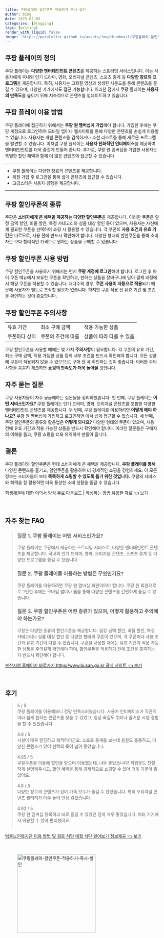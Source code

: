 ```yaml
---
title: 쿠팡플레이 할인쿠폰 적용하기 즉시 할인
author: bing
date: 2025-02-03
categories: [Blogging]
tags: [writing]
render_with_liquid: false
image: 'https://purplelist.github.io/assets/img/thumbnail/쿠팡플레이-할인쿠폰-적용하기-즉시-할인.webp'
---
```



<h2 id='쿠팡 플레이의 정의'>쿠팡 플레이의 정의</h2>

<p>쿠팡 플레이는 <b>다양한 엔터테인먼트 콘텐츠</b>를 제공하는 스트리밍 서비스입니다. 이는 사용자에게 국내외 인기 드라마, 영화, 오리지널 콘텐츠, 스포츠 중계 등 <b>다양한 장르의 프로그램</b>을 제공합니다. 특히, 사용자는 고화질 영상과 생생한 사운드를 통해 콘텐츠를 즐길 수 있으며, 다양한 기기에서도 접근 가능합니다. 이러한 점에서 쿠팡 플레이는 <b>사용자의 만족도</b>를 높이기 위해 지속적으로 콘텐츠를 업데이트하고 있습니다.</p>

<h2 id='쿠팡 플레이 이용 방법'>쿠팡 플레이 이용 방법</h2>

<p>쿠팡 플레이에 접근하기 위해서는 <b>쿠팡 원 멤버십에 가입</b>해야 합니다. 가입한 후에는 쿠팡 계정으로 로그인하여 모바일 앱이나 웹사이트를 통해 다양한 콘텐츠를 손쉽게 이용할 수 있습니다. 사용자는 개별 콘텐츠를 검색하거나 추천 리스트를 통해 새로운 프로그램을 발견할 수 있습니다. 이처럼 쿠팡 플레이는 <b>사용자 친화적인 인터페이스</b>를 제공하여 엔터테인먼트를 더욱 즐겁게 만들어 줍니다. 추가로, 쿠팡 원 멤버십을 가입한 사용자는 특별한 할인 혜택과 함께 더 많은 컨텐츠에 접근할 수 있습니다.</p>

<hr />

<ul>
    <li>쿠팡 플레이는 다양한 장르의 콘텐츠를 제공합니다.</li>
    <li>회원 가입 후 로그인을 통해 쉽게 콘텐츠에 접근할 수 있습니다.</li>
    <li>고급스러운 사용자 경험을 제공합니다.</li>
</ul>

<hr />

<h2 id='쿠팡 할인쿠폰의 종류'>쿠팡 할인쿠폰의 종류</h2>

<p>쿠팡은 <b>소비자에게 큰 혜택을 제공하는 다양한 할인쿠폰</b>을 제공합니다. 이러한 쿠폰은 일정 금액 할인, 비율 할인, 특정 카테고리와 상품 대상 할인 등이 있으며, 사용자는 자신에게 필요한 쿠폰을 선택하여 쇼핑 시 활용할 수 있습니다. 각 쿠폰의 <b>사용 조건과 유효 기간</b>은 다르므로, 사용 전에 반드시 확인해야 합니다. 다양한 형태의 할인쿠폰을 통해 소비자는 보다 합리적인 가격으로 원하는 상품을 구매할 수 있습니다.</p>

<h2 id='쿠팡 할인쿠폰 사용 방법'>쿠팡 할인쿠폰 사용 방법</h2>

<p>쿠팡 할인쿠폰을 사용하기 위해서는 먼저 <b>쿠팡 계정에 로그인</b>해야 합니다. 로그인 후 마이 쿠폰 메뉴에서 보유한 쿠폰을 확인하고, 원하는 상품을 장바구니에 담아 결제 과정에서 해당 쿠폰을 적용할 수 있습니다. 대다수의 경우, <b>쿠폰 사용이 자동으로 적용</b>되기 때문에 사용자가 별도로 조작할 필요가 없습니다. 하지만 쿠폰 적용 전 유효 기간 및 조건을 확인하는 것이 중요합니다.</p>

<h2 id='쿠팡 할인쿠폰 주의사항'>쿠팡 할인쿠폰 주의사항</h2>

<table>
    <tr>
        <td>유효 기간</td>
        <td>최소 구매 금액</td>
        <td>적용 가능한 상품</td>
    </tr>
    <tr>
        <td>쿠폰마다 상이</td>
        <td>쿠폰의 조건에 따름</td>
        <td>상품에 따라 다를 수 있음</td>
    </tr>
</table>

<p>쿠팡 할인쿠폰을 사용할 때에는 몇 가지 <b>주의사항</b>이 필요합니다. 각 쿠폰의 유효 기간, 최소 구매 금액, 적용 가능한 상품 등의 세부 조건을 반드시 확인해야 합니다. 모든 상품에 쿠폰이 적용되지 않을 수 있으므로, 구매 전 꼭 확인하는 것이 좋습니다. 이러한 주의 사항을 꼼꼼히 체크하면 <b>쇼핑의 만족도가 더욱 높아질</b> 것입니다.</p>

<h2 id='자주 묻는 질문'>자주 묻는 질문</h2>

<p>쿠팡 사용자들이 자주 궁금해하는 질문들을 정리하였습니다. 첫 번째, 쿠팡 플레이는 <b>어떤 서비스인가요?</b> 쿠팡 플레이는 인기 드라마, 영화, 오리지널 콘텐츠를 포함한 다양한 엔터테인먼트 콘텐츠를 제공합니다. 두 번째, 쿠팡 플레이를 이용하려면 <b>어떻게 해야 하나요?</b> 쿠팡 원 멤버십에 가입하고 로그인하면 에서 쉽게 접근할 수 있습니다. 세 번째, 쿠팡 할인쿠폰의 종류와 활용법은 <b>어떻게 되나요?</b> 다양한 형태의 쿠폰이 있으며, 사용 전에 유효 기간과 적용 가능한 상품을 반드시 확인해야 합니다. 이러한 질문들은 구매자의 이해를 돕고, 쿠팡 쇼핑을 더욱 유익하게 만들어 줍니다.</p>

<h2 id='결론'>결론</h2>

<p>쿠팡 플레이와 할인쿠폰은 현대 소비자에게 큰 혜택을 제공합니다. <b>쿠팡 플레이를 통해</b> 다양한 콘텐츠를 즐기고, 할인쿠폰을 활용하여 더 경제적인 쇼핑을 경험하세요. 이 모든 정보는 소비자들이 보다 <b>똑똑하게 쇼핑할 수 있도록 돕기 위한 것입니다.</b> 쿠팡의 서비스와 혜택을 잘 활용하면 더욱 풍성한 소비 생활을 즐길 수 있습니다.</p>


<p><a class="click-button" title="회생채권에 대한 이의서 양식 무료 다운로드 | 작성하는 방법 유용한 자료" href="https://purplelist.github.io/posts/%ED%9A%8C%EC%83%9D%EC%B1%84%EA%B6%8C%EC%97%90-%EB%8C%80%ED%95%9C-%EC%9D%B4%EC%9D%98%EC%84%9C-%EC%96%91%EC%8B%9D-%EB%AC%B4%EB%A3%8C-%EB%8B%A4%EC%9A%B4%EB%A1%9C%EB%93%9C-%EC%9E%91%EC%84%B1%ED%95%98%EB%8A%94-%EB%B0%A9%EB%B2%95-%EC%9C%A0%EC%9A%A9%ED%95%9C-%EC%9E%90%EB%A3%8C/" rel="dofollow">회생채권에 대한 이의서 양식 무료 다운로드 | 작성하는 방법 유용한 자료 👈 보기</a></p><br>
<h2 id='자주_찾는_FAQ'>자주 찾는 FAQ</h2>
<div itemscope="" itemtype="https://schema.org/FAQPage"> 
<blockquote> 
<div itemscope="" itemprop="mainEntity" itemtype="https://schema.org/Question"> 
<h3 itemprop="name">질문 1. 쿠팡 플레이는 어떤 서비스인가요?</h3> 
<div itemscope="" itemprop="acceptedAnswer" itemtype="https://schema.org/Answer"> 
<span itemprop="text"> 
<p>쿠팡 플레이는 쿠팡에서 제공하는 스트리밍 서비스로, 다양한 엔터테인먼트 콘텐츠를 제공합니다. 국내외 인기 드라마, 영화, 오리지널 콘텐츠, 스포츠 중계 등 다양한 프로그램을 즐길 수 있습니다.</p> 
</span> 
</div> 
</div> 
<div itemscope="" itemprop="mainEntity" itemtype="https://schema.org/Question"> 
<h3 itemprop="name">질문 2. 쿠팡 플레이를 이용하는 방법은 무엇인가요?</h3> 
<div itemscope="" itemprop="acceptedAnswer" itemtype="https://schema.org/Answer"> 
<span itemprop="text"> 
<p>쿠팡 플레이를 이용하려면 쿠팡 원 멤버십 회원이어야 합니다. 쿠팡 원 회원으로 로그인한 후에는 모바일 앱이나 웹을 통해 다양한 콘텐츠를 간편하게 즐길 수 있습니다.</p> 
</span> 
</div> 
</div> 
<div itemscope="" itemprop="mainEntity" itemtype="https://schema.org/Question"> 
<h3 itemprop="name">질문 3. 쿠팡 할인쿠폰은 어떤 종류가 있으며, 어떻게 활용하고 주의해야 하는가요?</h3> 
<div itemscope="" itemprop="acceptedAnswer" itemtype="https://schema.org/Answer"> 
<span itemprop="text"> 
<p>쿠팡은 다양한 종류의 할인쿠폰을 제공합니다. 일정 금액 할인, 비율 할인, 특정 카테고리나 상품 대상 할인 등 다양한 형태의 쿠폰이 있으며, 각 쿠폰마다 사용 조건과 유효 기간이 다를 수 있습니다. 쿠폰을 사용할 때에는 유효 기간과 적용 가능한 상품을 주의깊게 확인해야 하며, 할인쿠폰을 적용하기 전에 조건을 충족하는지 반드시 확인해야 합니다.</p> 
</span> 
</div> 
</div> 
</blockquote> 
</div>
<p><a class="click-button" title="부산시청 홈페이지 바로가기 https//www.busan.go.kr 공식 사이트" href="https://purplelist.github.io/posts/%EB%B6%80%EC%82%B0%EC%8B%9C%EC%B2%AD-%ED%99%88%ED%8E%98%EC%9D%B4%EC%A7%80-%EB%B0%94%EB%A1%9C%EA%B0%80%EA%B8%B0-httpswww.busan.go.kr-%EA%B3%B5%EC%8B%9D-%EC%82%AC%EC%9D%B4%ED%8A%B8/" rel="dofollow">부산시청 홈페이지 바로가기 https//www.busan.go.kr 공식 사이트 👈 보기</a></p><br>
<h2 id='후기'>후기</h2>
<div itemscope itemtype="https://schema.org/Product">
  <blockquote>
  <div itemprop="review" itemscope itemtype="https://schema.org/Review">
      <div itemprop="reviewRating" itemscope itemtype="https://schema.org/Rating"> <span itemprop="ratingValue">5</span> / <span itemprop="bestRating">5</span> </div>
      <span itemprop="reviewBody">쿠팡 플레이를 이용해보니 정말 만족스러웠습니다. 사용자 인터페이스가 직관적이라 쉽게 원하는 콘텐츠를 찾을 수 있었고, 영상 화질도 뛰어나 즐거운 시청 경험을 할 수 있었습니다.</span>
  </div>
  <br>
  <div itemprop="review" itemscope itemtype="https://schema.org/Review">
      <div itemprop="reviewRating" itemscope itemtype="https://schema.org/Rating"> <span itemprop="ratingValue">4.9</span> / <span itemprop="bestRating">5</span> </div>
      <span itemprop="reviewBody">시설이 매우 깔끔하고 쾌적하더군요. 스포트 중계를 보는데 음질도 훌륭하고, 다양한 콘텐츠가 있어 선택의 폭이 넓어 좋았습니다.</span>
  </div>
  <br>
  <div itemprop="review" itemscope itemtype="https://schema.org/Review">
      <div itemprop="reviewRating" itemscope itemtype="https://schema.org/Rating"> <span itemprop="ratingValue">4.95</span> / <span itemprop="bestRating">5</span> </div>
      <span itemprop="reviewBody">쿠팡쿠폰을 이용해 할인을 받으며 이용했는데, 너무 좋았습니다! 직원분도 친절하게 설명해주시고, 할인 혜택을 통해 경제적으로 쇼핑할 수 있어 더욱 기분이 좋았어요.</span>
  </div>
  <br>
  <div itemprop="review" itemscope itemtype="https://schema.org/Review">
      <div itemprop="reviewRating" itemscope itemtype="https://schema.org/Rating"> <span itemprop="ratingValue">4.8</span> / <span itemprop="bestRating">5</span> </div>
      <span itemprop="reviewBody">다양한 장르의 콘텐츠가 있어 가족 모두가 즐길 수 있었습니다. 특히 오리지널 콘텐츠 퀄리티가 아주 높아 인상 깊었습니다.</span>
  </div>
  <br>
  <div itemprop="review" itemscope itemtype="https://schema.org/Review">
      <div itemprop="reviewRating" itemscope itemtype="https://schema.org/Rating"> <span itemprop="ratingValue">4.92</span> / <span itemprop="bestRating">5</span> </div>
      <span itemprop="reviewBody">쿠팡 원 멤버십 등록하고 바로 즐길 수 있었던 점이 매우 좋았습니다. 여러 기기에서 이용할 수 있어 편리했어요.</span>
  </div>
  <br>
  </blockquote>
</div>
<p><a class="click-button" title="범물노인복지관 이용 방법 및 경로 식당 매월 식단 알아보기 정보제공" href="https://purplelist.github.io/posts/%EB%B2%94%EB%AC%BC%EB%85%B8%EC%9D%B8%EB%B3%B5%EC%A7%80%EA%B4%80-%EC%9D%B4%EC%9A%A9-%EB%B0%A9%EB%B2%95-%EB%B0%8F-%EA%B2%BD%EB%A1%9C-%EC%8B%9D%EB%8B%B9-%EB%A7%A4%EC%9B%94-%EC%8B%9D%EB%8B%A8-%EC%95%8C%EC%95%84%EB%B3%B4%EA%B8%B0-%EC%A0%95%EB%B3%B4%EC%A0%9C%EA%B3%B5/" rel="dofollow">범물노인복지관 이용 방법 및 경로 식당 매월 식단 알아보기 정보제공 👈 보기</a></p><br>
<figure class="image"><img src="https://purplelist.github.io/assets/img/thumbnail/쿠팡플레이-할인쿠폰-적용하기-즉시-할인.webp" alt="쿠팡플레이-할인쿠폰-적용하기-즉시-할인" width="256" height="256"></figure>